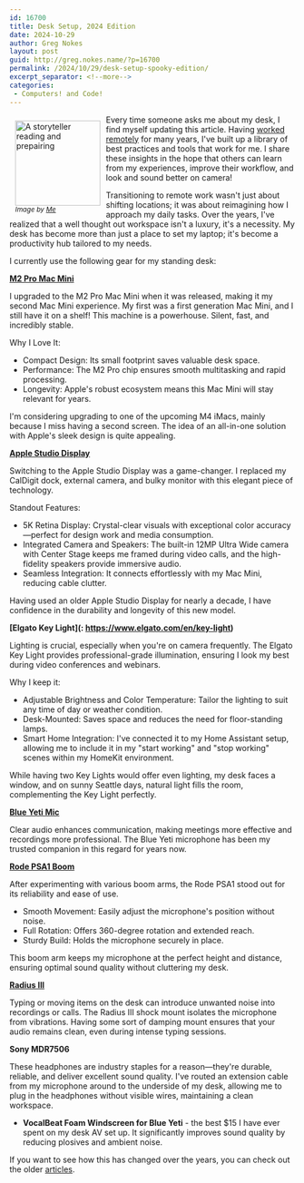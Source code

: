 ```yaml
---
id: 16700
title: Desk Setup, 2024 Edition
date: 2024-10-29
author: Greg Nokes
layout: post
guid: http://greg.nokes.name/?p=16700
permalink: /2024/10/29/desk-setup-spooky-edition/
excerpt_separator: <!--more-->
categories:
 - Computers! and Code!
---
```

<div style="float: left; padding: 10px 10px 10px 10px;"><img src="/binaries/2024/10/IMG_1930.png" width="150" alt="A storyteller reading and prepairing"><br />
<sub><i>Image by <a href="https://greg.nokes.name/">Me</a></i></sub></div>

Every time someone asks me about my desk, I find myself updating this article. Having [worked remotely](https://greg.nokes.name/2020/03/03/working-remote/) for many years, I've built up a library of best practices and tools that work for me. I share these insights in the hope that others can learn from my experiences, improve their workflow, and look and sound better on camera!

Transitioning to remote work wasn't just about shifting locations; it was about reimagining how I approach my daily tasks. Over the years, I've realized that a well thought out workspace isn't a luxury, it's a necessity. My desk has become more than just a place to set my laptop; it's become a productivity hub tailored to my needs.

<!--more-->

I currently use the following gear for my standing desk:

**[M2 Pro Mac Mini](https://www.apple.com/mac/)** 

I upgraded to the M2 Pro Mac Mini when it was released, making it my second Mac Mini experience. My first was a first generation Mac Mini, and I still have it on a shelf! This machine is a powerhouse. Silent, fast, and incredibly stable.

Why I Love It:

* Compact Design: Its small footprint saves valuable desk space.
* Performance: The M2 Pro chip ensures smooth multitasking and rapid processing.
* Longevity: Apple's robust ecosystem means this Mac Mini will stay relevant for years.

I'm considering upgrading to one of the upcoming M4 iMacs, mainly because I miss having a second screen. The idea of an all-in-one solution with Apple's sleek design is quite appealing.

**[Apple Studio Display](https://www.apple.com/studio-display/)** 

Switching to the Apple Studio Display was a game-changer. I replaced my CalDigit dock, external camera, and bulky monitor with this elegant piece of technology.

Standout Features:

* 5K Retina Display: Crystal-clear visuals with exceptional color accuracy—perfect for design work and media consumption.
* Integrated Camera and Speakers: The built-in 12MP Ultra Wide camera with Center Stage keeps me framed during video calls, and the high-fidelity speakers provide immersive audio.
* Seamless Integration: It connects effortlessly with my Mac Mini, reducing cable clutter.

Having used an older Apple Studio Display for nearly a decade, I have confidence in the durability and longevity of this new model.

**[Elgato Key Light](: https://www.elgato.com/en/key-light)**

Lighting is crucial, especially when you're on camera frequently. The Elgato Key Light provides professional-grade illumination, ensuring I look my best during video conferences and webinars.

Why I keep it:

* Adjustable Brightness and Color Temperature: Tailor the lighting to suit any time of day or weather condition.
* Desk-Mounted: Saves space and reduces the need for floor-standing lamps.
* Smart Home Integration: I've connected it to my Home Assistant setup, allowing me to include it in my "start working" and "stop working" scenes within my HomeKit environment.

While having two Key Lights would offer even lighting, my desk faces a window, and on sunny Seattle days, natural light fills the room, complementing the Key Light perfectly.

**[Blue Yeti Mic](https://www.bluemic.com/en-us/products/yeti)**

Clear audio enhances communication, making meetings more effective and recordings more professional. The Blue Yeti microphone has been my trusted companion in this regard for years now.

**[Rode PSA1 Boom](https://www.rode.com/accessories/stands/psa1)** 

After experimenting with various boom arms, the Rode PSA1 stood out for its reliability and ease of use.

* Smooth Movement: Easily adjust the microphone's position without noise.
* Full Rotation: Offers 360-degree rotation and extended reach.
* Sturdy Build: Holds the microphone securely in place.

This boom arm keeps my microphone at the perfect height and distance, ensuring optimal sound quality without cluttering my desk.


**[Radius III](https://www.bluemic.com/en-us/accessories/)**

Typing or moving items on the desk can introduce unwanted noise into recordings or calls. The Radius III shock mount isolates the microphone from vibrations. Having some sort of damping mount ensures that your audio remains clean, even during intense typing sessions.

**Sony MDR7506** 

These headphones are industry staples for a reason—they're durable, reliable, and deliver excellent sound quality. I've routed an extension cable from my microphone around to the underside of my desk, allowing me to plug in the headphones without visible wires, maintaining a clean workspace.

* **VocalBeat Foam Windscreen for Blue Yeti** - the best $15 I have ever spent on my desk AV set up. It significantly improves sound quality by reducing plosives and ambient noise.

If you want to see how this has changed over the years, you can check out the older [articles](https://greg.nokes.name/2022/10/07/desk-setup-2022/).